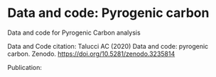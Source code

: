 # Data and code: Pyrogenic carbon

Data and code for Pyrogenic Carbon analysis

Data and Code citation: Talucci AC (2020) Data and code: pyrogenic carbon. Zenodo. https://doi.org/10.5281/zenodo.3235814

Publication:
